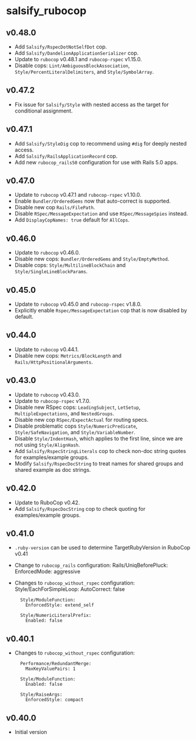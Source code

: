 # salsify_rubocop

## v0.48.0
- Add `Salsify/RspecDotNotSelfDot` cop.
- Add `Salsify/DandelionApplicationSerializer` cop.
- Update to `rubocop` v0.48.1 and `rubocop-rspec` v1.15.0.
- Disable cops: `Lint/AmbiguousBlockAssociation`, `Style/PercentLiteralDelimiters`,
  and `Style/SymbolArray`.

## v0.47.2
- Fix issue for `Salsify/Style` with nested access as the target for
  conditional assignment.

## v0.47.1
- Add `Salsify/StyleDig` cop to recommend using `#dig` for deeply nested access.
- Add `Salsify/RailsApplicationRecord` cop.
- Add new `rubocop_rails50` configuration for use with Rails 5.0 apps.

## v0.47.0
- Update to `rubocop` v0.47.1 and `rubocop-rspec` v1.10.0.
- Enable `Bundler/OrderedGems` now that auto-correct is supported.
- Disable new cop `Rails/FilePath`.
- Disable `RSpec/MessageExpectation` and use `RSpec/MessageSpies` instead.
- Add `DisplayCopNames: true` default for `AllCops`.

## v0.46.0
- Update to `rubocop` v0.46.0.
- Disable new cops: `Bundler/OrderedGems` and `Style/EmptyMethod`.
- Disable cops: `Style/MultilineBlockChain` and `Style/SingleLineBlockParams`.

## v0.45.0
- Update to `rubocop` v0.45.0 and `rubocop-rspec` v1.8.0.
- Explicitly enable `Rspec/MessageExpectation` cop that is now disabled
  by default.

## v0.44.0
- Update to `rubocop` v0.44.1.
- Disable new cops: `Metrics/BlockLength` and
  `Rails/HttpPositionalArguments`.

## v0.43.0
- Update to `rubocop` v0.43.0.
- Update to `rubocop-rspec` v1.7.0.
- Disable new RSpec cops: `LeadingSubject`, `LetSetup`, `MultipleExpectations`,
  and `NestedGroups`.
- Disable new cop `RSpec/ExpectActual` for routing specs.
- Disable problematic cops `Style/NumericPredicate`, `Style/SafeNavigation`,
  and `Style/VariableNumber`.
- Disable `Style/IndentHash`, which applies to the first line, since we are not
  using `Style/AlignHash`.
- Add `Salsify/RspecStringLiterals` cop to check non-doc string quotes for
  examples/example groups.
- Modify `Salsify/RspecDocString` to treat names for shared groups and shared
  example as doc strings.

## v0.42.0
- Update to RuboCop v0.42.
- Add `Salsify/RspecDocString` cop to check quoting for examples/example groups.

## v0.41.0
- `.ruby-version` can be used to determine TargetRubyVersion in RuboCop v0.41
- Change to `rubocop_rails` configuration:
        Rails/UniqBeforePluck:
          EnforcedMode: aggressive

- Changes to `rubocop_without_rspec` configuration:
        Style/EachForSimpleLoop:
          AutoCorrect: false

        Style/ModuleFunction:
          EnforcedStyle: extend_self

        Style/NumericLiteralPrefix:
          Enabled: false

## v0.40.1
- Changes to `rubocop_without_rspec` configuration:

        Performance/RedundantMerge:
          MaxKeyValuePairs: 1

        Style/ModuleFunction:
          Enabled: false

        Style/RaiseArgs:
          EnforcedStyle: compact

## v0.40.0
- Initial version
